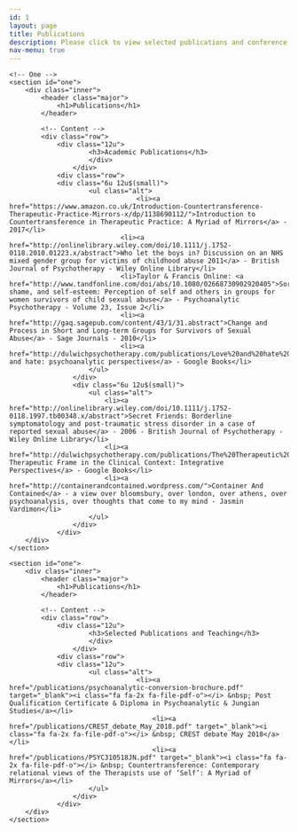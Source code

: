 ```yaml
---
id: 1
layout: page
title: Publications
description: Please click to view selected publications and conference links
nav-menu: true
---
```


<!-- Main -->

<div id="main" class="alt">

    <!-- One -->
    <section id="one">
    	<div class="inner">
    		<header class="major">
    			<h1>Publications</h1>
    		</header>

    		<!-- Content -->
    		<div class="row">
    			<div class="12u">
    					<h3>Academic Publications</h3>
    					</div>
    				</div>
    			<div class="row">
    			<div class="6u 12u$(small)">
    					<ul class="alt">
    								<li><a href="https://www.amazon.co.uk/Introduction-Countertransference-Therapeutic-Practice-Mirrors-x/dp/1138690112/">Introduction to Countertransference in Therapeutic Practice: A Myriad of Mirrors</a> - 2017</li>
    							<li><a href="http://onlinelibrary.wiley.com/doi/10.1111/j.1752-0118.2010.01223.x/abstract">Who let the boys in? Discussion on an NHS mixed gender group for victims of childhood abuse 2011</a> - British Journal of Psychotherapy - Wiley Online Library</li>
    							<li>Taylor & Francis Online: <a href="http://www.tandfonline.com/doi/abs/10.1080/02668730902920405">Sorrow, shame, and self-esteem: Perception of self and others in groups for women survivors of child sexual abuse</a> - Psychoanalytic Psychotherapy - Volume 23, Issue 2</li>
    							<li><a href="http://gaq.sagepub.com/content/43/1/31.abstract">Change and Process in Short and Long-term Groups for Survivors of Sexual Abuse</a> - Sage Journals - 2010</li>
    							<li><a href="http://dulwichpsychotherapy.com/publications/Love%20and%20hate%20reading[1].pdf">Love and hate: psychoanalytic perspectives</a> - Google Books</li>
    					</ul>
    				</div>
    				<div class="6u 12u$(small)">
    					<ul class="alt">
    						<li><a href="http://onlinelibrary.wiley.com/doi/10.1111/j.1752-0118.1997.tb00348.x/abstract">Secret Friends: Borderline symptomatology and post-traumatic stress disorder in a case of reported sexual abuse</a> - 2006 - British Journal of Psychotherapy - Wiley Online Library</li>
    						<li><a href="http://dulwichpsychotherapy.com/publications/The%20Therapeutic%20Frame0001.pdf">The Therapeutic Frame in the Clinical Context: Integrative Perspectives</a> - Google Books</li>
    						<li><a href="http://containerandcontained.wordpress.com/">Container And Contained</a> - a view over bloomsbury, over london, over athens, over psychoanalysis, over thoughts that come to my mind - Jasmin Vardimon</li>
    					</ul>
    				</div>
    			</div>
    	</div>
    </section>

<!-- One -->

    <section id="one">
    	<div class="inner">
    		<header class="major">
    			<h1>Publications</h1>
    		</header>

    		<!-- Content -->
    		<div class="row">
    			<div class="12u">
    					<h3>Selected Publications and Teaching</h3>
    					</div>
    				</div>
    			<div class="row">
    			<div class="12u">
    					<ul class="alt">
    								<li><a href="/publications/psychoanalytic-conversion-brochure.pdf" target="_blank"><i class="fa fa-2x fa-file-pdf-o"></i> &nbsp; Post Qualification Certificate & Diploma in Psychoanalytic & Jungian Studies</a></li>
    									<li><a href="/publications/CREST_debate_May_2018.pdf" target="_blank"><i class="fa fa-2x fa-file-pdf-o"></i> &nbsp; CREST debate May 2018</a></li>
    									<li><a href="/publications/PSYC310518JN.pdf" target="_blank"><i class="fa fa-2x fa-file-pdf-o"></i> &nbsp; Countertransference: Contemporary relational views of the Therapists use of ‘Self’: A Myriad of Mirrors</a></li>
    					</ul>
    				</div>
    			</div>
    	</div>
    </section>

</div>
